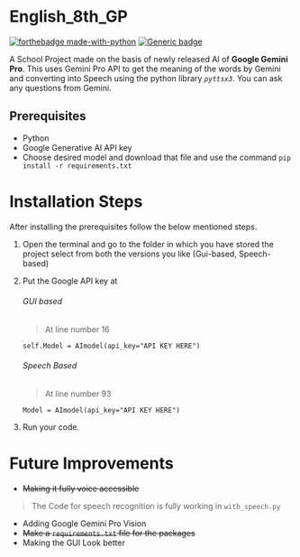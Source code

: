 # English_8th_GP
[![forthebadge made-with-python](http://ForTheBadge.com/images/badges/made-with-python.svg)](https://www.python.org/)
[![Generic badge](https://img.shields.io/badge/Maintained-Yes-<COLOR>.svg)](https://shields.io)





A School Project made on the basis of newly released AI of **Google Gemini Pro**. This uses Gemini Pro API to get the meaning of the words by Gemini and converting into Speech using the python library
*`pyttsx3`*. You can ask any questions from Gemini.

  

## Prerequisites

* Python
* Google Generative AI API key
* Choose desired model and download that file and use the command `pip install -r requirements.txt`

# Installation Steps


After installing the prerequisites follow the below mentioned steps.

1. Open the terminal and go to the folder in which you have stored the project select from both the versions you like (Gui-based, Speech-based)
2. Put the Google API key at
   ###### GUI based
   > At line number 16 
    ```
    self.Model = AImodel(api_key="API KEY HERE") 

    ```
    ###### Speech Based
   > At line number 93

   ```
   Model = AImodel(api_key="API KEY HERE")

   ``` 
    
3. Run your code. 

# Future Improvements

* ~~Making it fully voice accessible~~
> The Code for speech recognition is fully working in `with_speech.py`
* Adding Google Gemini Pro Vision
* ~~Make a `requirements.txt` file for the packages~~
* Making the GUI Look better
